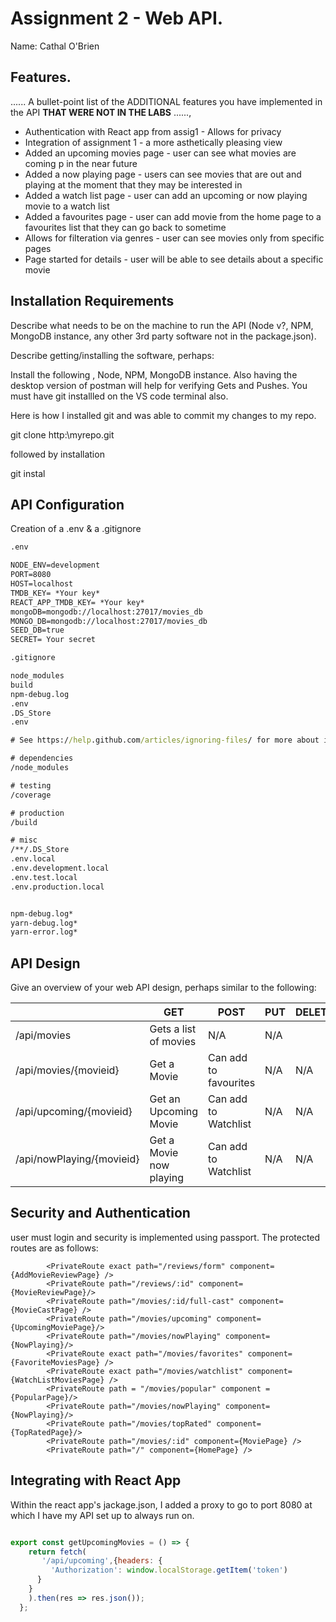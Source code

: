 # Assignment 2 - Web API.

Name: Cathal O'Brien

## Features.

...... A bullet-point list of the ADDITIONAL features you have implemented in the API **THAT WERE NOT IN THE LABS** ......,
 
 + Authentication with React app from assig1 - Allows for privacy
 + Integration of assignment 1 - a more asthetically pleasing view
 + Added an upcoming movies page - user can see what movies are coming p in the near future
 + Added a now playing page - users can see movies that are out and playing at the moment that they may be interested in
 + Added a watch list page - user can add an upcoming or now playing movie to a watch list
 + Added a favourites page - user can add movie from the home page to a favourites list that they can go back to sometime
 + Allows for filteration via genres - user can see movies only from specific pages
 + Page started for details - user will be able to see details about a specific movie

## Installation Requirements

Describe what needs to be on the machine to run the API (Node v?, NPM, MongoDB instance, any other 3rd party software not in the package.json). 

Describe getting/installing the software, perhaps:

Install the following , Node, NPM, MongoDB instance. Also having the desktop version of postman will help for verifying Gets and Pushes. You must have git installled on the VS code terminal also.

Here is how I installed git and was able to commit my changes to my repo.

git clone http:\myrepo.git

followed by installation

git instal

## API Configuration

Creation of a .env & a .gitignore 

```bat
.env

NODE_ENV=development
PORT=8080
HOST=localhost
TMDB_KEY= *Your key*
REACT_APP_TMDB_KEY= *Your key*
mongoDB=mongodb://localhost:27017/movies_db
MONGO_DB=mongodb://localhost:27017/movies_db
SEED_DB=true
SECRET= Your secret
```

```bat
.gitignore

node_modules
build
npm-debug.log
.env
.DS_Store
.env

# See https://help.github.com/articles/ignoring-files/ for more about ignoring files.

# dependencies
/node_modules

# testing
/coverage

# production
/build

# misc
/**/.DS_Store
.env.local
.env.development.local
.env.test.local
.env.production.local


npm-debug.log*
yarn-debug.log*
yarn-error.log*

```

## API Design
Give an overview of your web API design, perhaps similar to the following: 

|  |  GET | POST | PUT | DELETE
| -- | -- | -- | -- | -- 
| /api/movies |Gets a list of movies | N/A | N/A |
| /api/movies/{movieid} | Get a Movie | Can add to favourites | N/A | N/A
| /api/upcoming/{movieid} | Get an Upcoming Movie | Can add to Watchlist | N/A | N/A
| /api/nowPlaying/{movieid} | Get a Movie now playing | Can add to Watchlist | N/A | N/A

## Security and Authentication
user must login and security is implemented using passport. The protected routes are as follows:

            <PrivateRoute exact path="/reviews/form" component={AddMovieReviewPage} />
            <PrivateRoute path="/reviews/:id" component={MovieReviewPage}/>
            <PrivateRoute path="/movies/:id/full-cast" component={MovieCastPage} />
            <PrivateRoute path="/movies/upcoming" component={UpcomingMoviePage}/>
            <PrivateRoute path="/movies/nowPlaying" component={NowPlaying}/>
            <PrivateRoute exact path="/movies/favorites" component={FavoriteMoviesPage} />
            <PrivateRoute exact path="/movies/watchlist" component={WatchListMoviesPage} />
            <PrivateRoute path = "/movies/popular" component = {PopularPage}/>
            <PrivateRoute path="/movies/nowPlaying" component={NowPlaying}/>
            <PrivateRoute path="/movies/topRated" component={TopRatedPage}/>
            <PrivateRoute path="/movies/:id" component={MoviePage} />
            <PrivateRoute path="/" component={HomePage} />
            
    

## Integrating with React App

Within the react app's jackage.json, I added a proxy to go to port 8080 at which I have my API set up to always run on. 

~~~Javascript

export const getUpcomingMovies = () => {
    return fetch(
       '/api/upcoming',{headers: {
         'Authorization': window.localStorage.getItem('token')
      }
    }
    ).then(res => res.json());
  };

~~~
